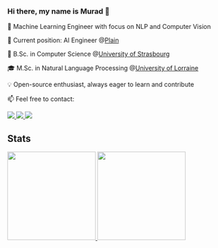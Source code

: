 ### Hi there, my name is Murad 👋

🚀 Machine Learning Engineer with focus on NLP and Computer Vision

🔭 Current position: AI Engineer @[Plain](https://www.plain-service.com/)

📖 B.Sc. in Computer Science @[University of Strasbourg](https://en.unistra.fr/) 

🎓 M.Sc. in Natural Language Processing @[University of Lorraine](https://www.univ-lorraine.fr/)

💡 Open-source enthusiast, always eager to learn and contribute

📫 Feel free to contact:

<a href="mailto:muradmustafayev03@gmail.com">
    <img src="https://img.shields.io/badge/-Email-red?logo=gmail&logoColor=white">
</a>
<a href="https://www.linkedin.com/in/murad-mustafayev/">
    <img src="https://img.shields.io/badge/-Linkedin-blue?logo=linkedin">
</a>
<a href="https://t.me/rock_and_chips">
    <img src="https://img.shields.io/badge/-Telegram-blue?logo=telegram&logoColor=white">
</a>
<br/> 

## Stats
<a href="https://github.com/Muradmustafayev-03">
    <img height=200 src="https://github-stats-alpha.vercel.app/api?username=Muradmustafayev-03&cc=171626&tc=FFFF&ic=F24194&bc=FFFF">
</a>

<a href="https://github-readme-stats.vercel.app/api/top-langs?username=Muradmustafayev-03&size_weight=0.5&count_weight=0.5&count_private=true&layout=donut&theme=radical">
  <img height=200 src="https://github-readme-stats.vercel.app/api/top-langs?username=Muradmustafayev-03&size_weight=0.5&count_weight=0.5&count_private=true&layout=donut&theme=radical"/>
</a>
